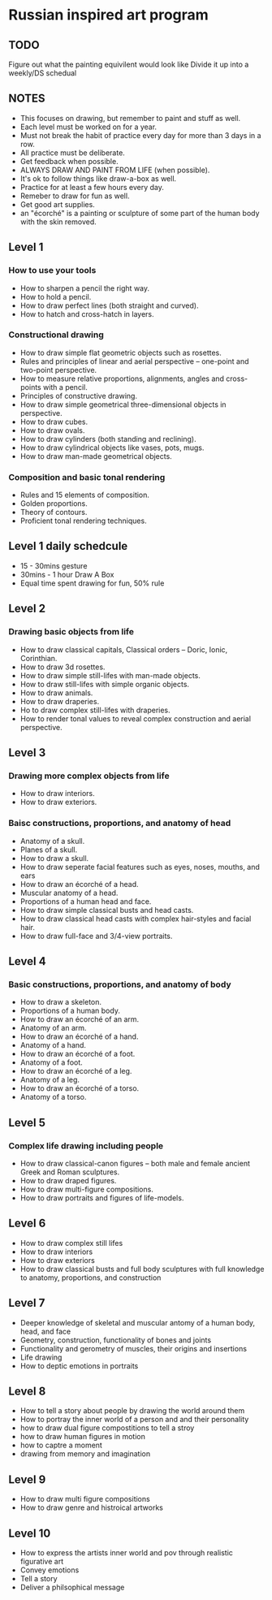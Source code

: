 # Russian inspired art program
## TODO
Figure out what the painting equivilent would look like
Divide it up into a weekly/DS schedual

## NOTES
- This focuses on drawing, but remember to paint and stuff as well.
- Each level must be worked on for a year. 
- Must not break the habit of practice every day for more than 3 days in a row. 
- All practice must be deliberate. 
- Get feedback when possible. 
- ALWAYS DRAW AND PAINT FROM LIFE (when possible).
- It's ok to follow things like draw-a-box as well.
- Practice for at least a few hours every day.
- Remeber to draw for fun as well.
- Get good art supplies.
- an "écorché" is a painting or sculpture of some part of the human body with the skin removed.

## Level 1 
### How to use your tools
- How to sharpen a pencil the right way. 
- How to hold a pencil.
- How to draw perfect lines (both straight and curved). 
- How to hatch and cross-hatch in layers. 
### Constructional drawing
- How to draw simple flat geometric objects such as rosettes. 
- Rules and principles of linear and aerial perspective – one-point and two-point perspective. 
- How to measure relative proportions, alignments, angles and cross-points with a pencil. 
- Principles of constructive drawing. 
- How to draw simple geometrical three-dimensional objects in perspective. 
- How to draw cubes. 
- How to draw ovals. 
- How to draw cylinders (both standing and reclining). 
- How to draw cylindrical objects like vases, pots, mugs. 
- How to draw man-made geometrical objects. 
### Composition and basic tonal rendering
- Rules and 15 elements of composition. 
- Golden proportions. 
- Theory of contours. 
- Proficient tonal rendering techniques.

## Level 1 daily schedcule
- 15 - 30mins gesture
- 30mins - 1 hour Draw A Box
- Equal time spent drawing for fun, 50% rule

## Level 2 
### Drawing basic objects from life
- How to draw classical capitals, Classical orders – Doric, Ionic, Corinthian. 
- How to draw 3d rosettes.
- How to draw simple still-lifes with man-made objects. 
- How to draw still-lifes with simple organic objects. 
- How to draw animals. 
- How to draw draperies. 
- Ho to draw complex still-lifes with draperies. 
- How to render tonal values to reveal complex construction and aerial perspective. 

## Level 3 
### Drawing more complex objects from life
- How to draw interiors. 
- How to draw exteriors. 
### Baisc constructions, proportions, and anatomy of head
- Anatomy of a skull. 
- Planes of a skull. 
- How to draw a skull. 
- How to draw seperate facial features such as eyes, noses, mouths, and ears
- How to draw an écorché of a head. 
- Muscular anatomy of a head. 
- Proportions of a human head and face. 
- How to draw simple classical busts and head casts. 
- How to draw classical head casts with complex hair-styles and facial hair. 
- How to draw full-face and 3/4-view portraits. 

## Level 4 
### Basic constructions, proportions, and anatomy of body
- How to draw a skeleton. 
- Proportions of a human body. 
- How to draw an écorché of an arm. 
- Anatomy of an arm. 
- How to draw an écorché of a hand. 
- Anatomy of a hand. 
- How to draw an écorché of a foot. 
- Anatomy of a foot. 
- How to draw an écorché of a leg. 
- Anatomy of a leg. 
- How to draw an écorché of a torso. 
- Anatomy of a torso. 

## Level 5 
### Complex life drawing including people
- How to draw classical-canon figures – both male and female ancient Greek and Roman sculptures. 
- How to draw draped figures. 
- How to draw multi-figure compositions. 
- How to draw portraits and figures of life-models.

## Level 6
- How to draw complex still lifes
- How to draw interiors
- How to draw exteriors
- How to draw classical busts and full body sculptures with full knowledge to anatomy, proportions, and construction

## Level 7
- Deeper knowledge of skeletal and muscular antomy of a human body, head, and face
- Geometry, construction, functionality of bones and joints
- Functionality and gerometry of muscles, their origins and insertions
- Life drawing
- How to deptic emotions in portraits

## Level 8
- How to tell a story about people by drawing the world around them
- How to portray the inner world of a person and and their personality
- how to draw dual figure compostitions to tell a stroy
- how to draw human figures in motion
- how to captre a moment
- drawing from memory and imagination

## Level 9
- How to draw multi figure compositions
- How to draw genre and histroical artworks

## Level 10
- How to express the artists inner world and pov through realistic figurative art
- Convey emotions
- Tell a story
- Deliver a philsophical message